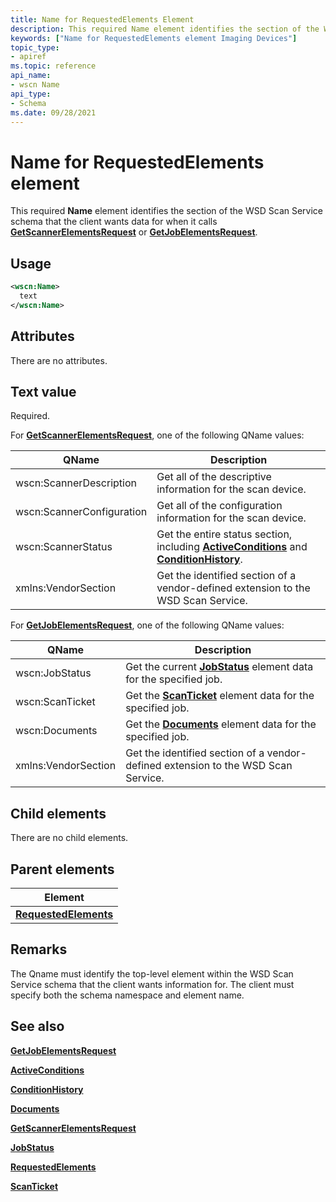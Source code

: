 ```yaml
---
title: Name for RequestedElements Element
description: This required Name element identifies the section of the WSD Scan Service schema that the client wants data for when it calls GetScannerElementsRequest or GetJobElementsRequest.
keywords: ["Name for RequestedElements element Imaging Devices"]
topic_type:
- apiref
ms.topic: reference
api_name:
- wscn Name
api_type:
- Schema
ms.date: 09/28/2021
---
```


# Name for RequestedElements element

This required **Name** element identifies the section of the WSD Scan Service schema that the client wants data for when it calls [**GetScannerElementsRequest**](getscannerelementsrequest.md) or [**GetJobElementsRequest**](getjobelementsrequest.md).

## Usage

```xml
<wscn:Name>
  text
</wscn:Name>
```

## Attributes

There are no attributes.

## Text value

Required.

For [**GetScannerElementsRequest**](getscannerelementsrequest.md), one of the following QName values:

| QName | Description |
|--|--|
| wscn:ScannerDescription | Get all of the descriptive information for the scan device. |
| wscn:ScannerConfiguration | Get all of the configuration information for the scan device. |
| wscn:ScannerStatus | Get the entire status section, including [**ActiveConditions**](activeconditions.md) and [**ConditionHistory**](conditionhistory.md). |
| xmlns:VendorSection | Get the identified section of a vendor-defined extension to the WSD Scan Service. |

For [**GetJobElementsRequest**](getjobelementsrequest.md), one of the following QName values:

| QName | Description |
|--|--|
| wscn:JobStatus | Get the current [**JobStatus**](jobstatus.md) element data for the specified job. |
| wscn:ScanTicket | Get the [**ScanTicket**](scanticket.md) element data for the specified job. |
| wscn:Documents | Get the [**Documents**](documents.md) element data for the specified job. |
| xmlns:VendorSection | Get the identified section of a vendor-defined extension to the WSD Scan Service. |

## Child elements

There are no child elements.

## Parent elements

| Element |
|--|
| [**RequestedElements**](requestedelements.md) |

## Remarks

The Qname must identify the top-level element within the WSD Scan Service schema that the client wants information for. The client must specify both the schema namespace and element name.

## See also

[**GetJobElementsRequest**](getjobelementsrequest.md)

[**ActiveConditions**](activeconditions.md)

[**ConditionHistory**](conditionhistory.md)

[**Documents**](documents.md)

[**GetScannerElementsRequest**](getscannerelementsrequest.md)

[**JobStatus**](jobstatus.md)

[**RequestedElements**](requestedelements.md)

[**ScanTicket**](scanticket.md)
